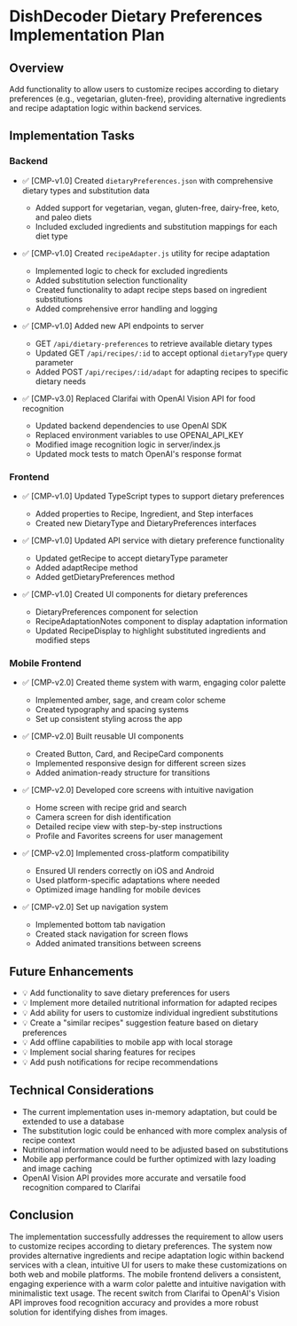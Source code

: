# DishDecoder Dietary Preferences Implementation Plan

## Overview
Add functionality to allow users to customize recipes according to dietary preferences (e.g., vegetarian, gluten-free), providing alternative ingredients and recipe adaptation logic within backend services.

## Implementation Tasks

### Backend
- ✅ [CMP-v1.0] Created `dietaryPreferences.json` with comprehensive dietary types and substitution data
  - Added support for vegetarian, vegan, gluten-free, dairy-free, keto, and paleo diets
  - Included excluded ingredients and substitution mappings for each diet type
  
- ✅ [CMP-v1.0] Created `recipeAdapter.js` utility for recipe adaptation
  - Implemented logic to check for excluded ingredients
  - Added substitution selection functionality
  - Created functionality to adapt recipe steps based on ingredient substitutions
  - Added comprehensive error handling and logging
  
- ✅ [CMP-v1.0] Added new API endpoints to server
  - GET `/api/dietary-preferences` to retrieve available dietary types
  - Updated GET `/api/recipes/:id` to accept optional `dietaryType` query parameter
  - Added POST `/api/recipes/:id/adapt` for adapting recipes to specific dietary needs

- ✅ [CMP-v3.0] Replaced Clarifai with OpenAI Vision API for food recognition
  - Updated backend dependencies to use OpenAI SDK
  - Replaced environment variables to use OPENAI_API_KEY
  - Modified image recognition logic in server/index.js
  - Updated mock tests to match OpenAI's response format
  
### Frontend
- ✅ [CMP-v1.0] Updated TypeScript types to support dietary preferences
  - Added properties to Recipe, Ingredient, and Step interfaces
  - Created new DietaryType and DietaryPreferences interfaces
  
- ✅ [CMP-v1.0] Updated API service with dietary preference functionality
  - Updated getRecipe to accept dietaryType parameter
  - Added adaptRecipe method
  - Added getDietaryPreferences method
  
- ✅ [CMP-v1.0] Created UI components for dietary preferences
  - DietaryPreferences component for selection
  - RecipeAdaptationNotes component to display adaptation information
  - Updated RecipeDisplay to highlight substituted ingredients and modified steps

### Mobile Frontend
- ✅ [CMP-v2.0] Created theme system with warm, engaging color palette
  - Implemented amber, sage, and cream color scheme
  - Created typography and spacing systems
  - Set up consistent styling across the app

- ✅ [CMP-v2.0] Built reusable UI components
  - Created Button, Card, and RecipeCard components
  - Implemented responsive design for different screen sizes
  - Added animation-ready structure for transitions

- ✅ [CMP-v2.0] Developed core screens with intuitive navigation
  - Home screen with recipe grid and search
  - Camera screen for dish identification
  - Detailed recipe view with step-by-step instructions
  - Profile and Favorites screens for user management
  
- ✅ [CMP-v2.0] Implemented cross-platform compatibility
  - Ensured UI renders correctly on iOS and Android
  - Used platform-specific adaptations where needed
  - Optimized image handling for mobile devices
  
- ✅ [CMP-v2.0] Set up navigation system
  - Implemented bottom tab navigation
  - Created stack navigation for screen flows
  - Added animated transitions between screens
  
## Future Enhancements
- 💡 Add functionality to save dietary preferences for users
- 💡 Implement more detailed nutritional information for adapted recipes
- 💡 Add ability for users to customize individual ingredient substitutions
- 💡 Create a "similar recipes" suggestion feature based on dietary preferences
- 💡 Add offline capabilities to mobile app with local storage
- 💡 Implement social sharing features for recipes
- 💡 Add push notifications for recipe recommendations

## Technical Considerations
- The current implementation uses in-memory adaptation, but could be extended to use a database
- The substitution logic could be enhanced with more complex analysis of recipe context
- Nutritional information would need to be adjusted based on substitutions
- Mobile app performance could be further optimized with lazy loading and image caching
- OpenAI Vision API provides more accurate and versatile food recognition compared to Clarifai

## Conclusion
The implementation successfully addresses the requirement to allow users to customize recipes according to dietary preferences. The system now provides alternative ingredients and recipe adaptation logic within backend services with a clean, intuitive UI for users to make these customizations on both web and mobile platforms. The mobile frontend delivers a consistent, engaging experience with a warm color palette and intuitive navigation with minimalistic text usage. The recent switch from Clarifai to OpenAI's Vision API improves food recognition accuracy and provides a more robust solution for identifying dishes from images. 